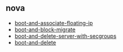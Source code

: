 
## nova
- [boot-and-associate-floating-ip](https://godleon.github.io/osp_test_results/0.2.95/nova/boot-and-associate-floating-ip.html)
- [boot-and-block-migrate](https://godleon.github.io/osp_test_results/0.2.95/nova/boot-and-block-migrate.html)
- [boot-and-delete-server-with-secgroups](https://godleon.github.io/osp_test_results/0.2.95/nova/boot-and-delete-server-with-secgroups.html)
- [boot-and-delete](https://godleon.github.io/osp_test_results/0.2.95/nova/boot-and-delete.html)

